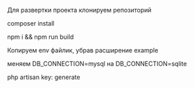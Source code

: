 Для развертки проекта клонируем репозиторий

composer install

npm i && npm run build

Копируем env файлик, убрав расширение example

меняем DB_CONNECTION=mysql на DB_CONNECTION=sqlite

php artisan key: generate
